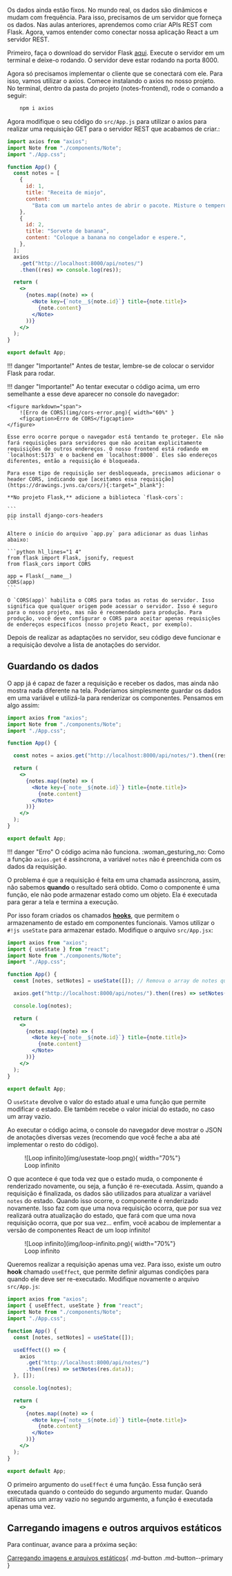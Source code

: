 
Os dados ainda estão fixos. No mundo real, os dados são dinâmicos e mudam com frequência. Para isso, precisamos de um servidor que forneça os dados. Nas aulas anteriores, aprendemos como criar APIs REST com Flask. Agora, vamos entender como conectar nossa aplicação React a um servidor REST.

Primeiro, faça o download do servidor Flask [aqui](./api.py). Execute o servidor em um terminal e deixe-o rodando. O servidor deve estar rodando na porta 8000.

Agora só precisamos implementar o cliente que se conectará com ele. Para isso, vamos utilizar o axios. Comece instalando o axios no nosso projeto. No terminal, dentro da pasta do projeto (notes-frontend), rode o comando a seguir:
```bash
    npm i axios
```
Agora modifique o seu código do `src/App.js` para utilizar o axios para realizar uma requisição GET para o servidor REST que acabamos de criar.:

```jsx hl_lines="1 19-21"
import axios from "axios";
import Note from "./components/Note";
import "./App.css";

function App() {
  const notes = [
    {
      id: 1,
      title: "Receita de miojo",
      content:
        "Bata com um martelo antes de abrir o pacote. Misture o tempero, coloque em uma vasilha e aproveite seu snack :)",
    },
    {
      id: 2,
      title: "Sorvete de banana",
      content: "Coloque a banana no congelador e espere.",
    },
  ];
  axios
    .get("http://localhost:8000/api/notes/")
    .then((res) => console.log(res));

  return (
    <>
      {notes.map((note) => (
        <Note key={`note__${note.id}`} title={note.title}>
          {note.content}
        </Note>
      ))}
    </>
  );
}

export default App;
```

!!! danger "Importante!"
    Antes de testar, lembre-se de colocar o servidor Flask para rodar.

!!! danger "Importante!"
    Ao tentar executar o código acima, um erro semelhante a esse deve aparecer no console do navegador:

    <figure markdown="span">
        ![Erro de CORS](img/cors-error.png){ width="60%" }
        <figcaption>Erro de CORS</figcaption>
    </figure>

    Esse erro ocorre porque o navegador está tentando te proteger. Ele não fará requisições para servidores que não aceitam explicitamente requisições de outros endereços. O nosso frontend está rodando em `localhost:5173` e o backend em `localhost:8000`. Eles são endereços diferentes, então a requisição é bloqueada.

    Para esse tipo de requisição ser desbloqueada, precisamos adicionar o header CORS, indicando que [aceitamos essa requisição](https://drawings.jvns.ca/cors/){:target="_blank"}:

    **No projeto Flask,** adicione a biblioteca `flask-cors`:

    ```
    pip install django-cors-headers
    ```

    Altere o início do arquivo `app.py` para adicionar as duas linhas abaixo:

    ```python hl_lines="1 4"
    from flask import Flask, jsonify, request
    from flask_cors import CORS

    app = Flask(__name__)
    CORS(app)
    ```

    O `CORS(app)` habilita o CORS para todas as rotas do servidor. Isso significa que qualquer origem pode acessar o servidor. Isso é seguro para o nosso projeto, mas não é recomendado para produção. Para produção, você deve configurar o CORS para aceitar apenas requisições de endereços específicos (nosso projeto React, por exemplo).

Depois de realizar as adaptações no servidor, seu código deve funcionar e a requisição devolve a lista de anotações do servidor.

## Guardando os dados

O app já é capaz de fazer a requisição e receber os dados, mas ainda não mostra nada diferente na tela. Poderíamos simplesmente guardar os dados em uma variável e utilizá-la para renderizar os componentes. Pensamos em algo assim:


```jsx hl_lines="7"
import axios from "axios";
import Note from "./components/Note";
import "./App.css";

function App() {

  const notes = axios.get("http://localhost:8000/api/notes/").then((res) => setNotes(res.data));

  return (
    <>
      {notes.map((note) => (
        <Note key={`note__${note.id}`} title={note.title}>
          {note.content}
        </Note>
      ))}
    </>
  );
}

export default App;
```

!!! danger "Erro"
    O código acima não funciona. :woman_gesturing_no: Como a função `axios.get` é assíncrona, a variável `notes` não é preenchida com os dados da requisição.

O problema é que a requisição é feita em uma chamada assíncrona, assim, não sabemos **quando** o resultado será obtido. Como o componente é uma função, ele não pode armazenar estado como um objeto. Ela é executada para gerar a tela e termina a execução.

Por isso foram criados os chamados [**hooks**](https://react.dev/reference/react), que permitem o armazenamento de estado em componentes funcionais. Vamos utilizar o `#!js useState` para armazenar estado. Modifique o arquivo `src/App.jsx`:

```jsx hl_lines="2 7-11"
import axios from "axios";
import { useState } from "react";
import Note from "./components/Note";
import "./App.css";

function App() {
  const [notes, setNotes] = useState([]); // Remova o array de notes que existia na versão anterior

  axios.get("http://localhost:8000/api/notes/").then((res) => setNotes(res.data));

  console.log(notes);

  return (
    <>
      {notes.map((note) => (
        <Note key={`note__${note.id}`} title={note.title}>
          {note.content}
        </Note>
      ))}
    </>
  );
}

export default App;
```

O `useState` devolve o valor do estado atual e uma função que permite modificar o estado. Ele também recebe o valor inicial do estado, no caso um array vazio.

Ao executar o código acima, o console do navegador deve mostrar o JSON de anotações diversas vezes (recomendo que você feche a aba até implementar o resto do código). 

<figure markdown="span">
    ![Loop infinito](img/usestate-loop.png){ width="70%"}
    <figcaption>Loop infinito</figcaption>
</figure>

O que acontece é que toda vez que o estado muda, o componente é renderizado novamente, ou seja, a função é re-executada. Assim, quando a requisição é finalizada, os dados são utilizados para atualizar a variável `notes` do estado. Quando isso ocorre, o componente é renderizado novamente. Isso faz com que uma nova requisição ocorra, que por sua vez realizará outra atualização do estado, que  fará com que uma nova requisição ocorra, que por sua vez... enfim, você acabou de implementar a versão de componentes React de um loop infinito!

<figure markdown="span">
    ![Loop infinito](img/loop-infinito.png){ width="70%"}
    <figcaption>Loop infinito</figcaption>
</figure>



Queremos realizar a requisição apenas uma vez. Para isso, existe um outro **hook** chamado `useEffect`, que permite definir algumas condições para quando ele deve ser re-executado. Modifique novamente o arquivo `src/App.js`:

```jsx hl_lines="1 9-13"
import axios from "axios";
import { useEffect, useState } from "react";
import Note from "./components/Note";
import "./App.css";

function App() {
  const [notes, setNotes] = useState([]);

  useEffect(() => {
    axios
      .get("http://localhost:8000/api/notes/")
      .then((res) => setNotes(res.data));
  }, []);

  console.log(notes);

  return (
    <>
      {notes.map((note) => (
        <Note key={`note__${note.id}`} title={note.title}>
          {note.content}
        </Note>
      ))}
    </>
  );
}

export default App;
```

O primeiro argumento do `useEffect` é uma função. Essa função será executada quando o conteúdo do segundo argumento mudar. Quando utilizamos um array vazio no segundo argumento, a função é executada apenas uma vez.

## Carregando imagens e outros arquivos estáticos

Para continuar, avance para a próxima seção: 

[Carregando imagens e arquivos estáticos](parte-03-carregando-estaticos.md){ .md-button .md-button--primary }